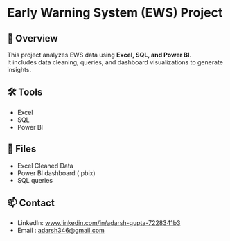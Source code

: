 
# Early Warning System (EWS) Project

## 📌 Overview
This project analyzes EWS data using **Excel, SQL, and Power BI**.  
It includes data cleaning, queries, and dashboard visualizations to generate insights.

## 🛠 Tools
- Excel  
- SQL  
- Power BI  

## 📂 Files
- Excel Cleaned Data 
- Power BI dashboard (.pbix)  
- SQL queries  

## 📫 Contact
- LinkedIn: www.linkedin.com/in/adarsh-gupta-7228341b3
- Email : adarsh346@gmail.com  

